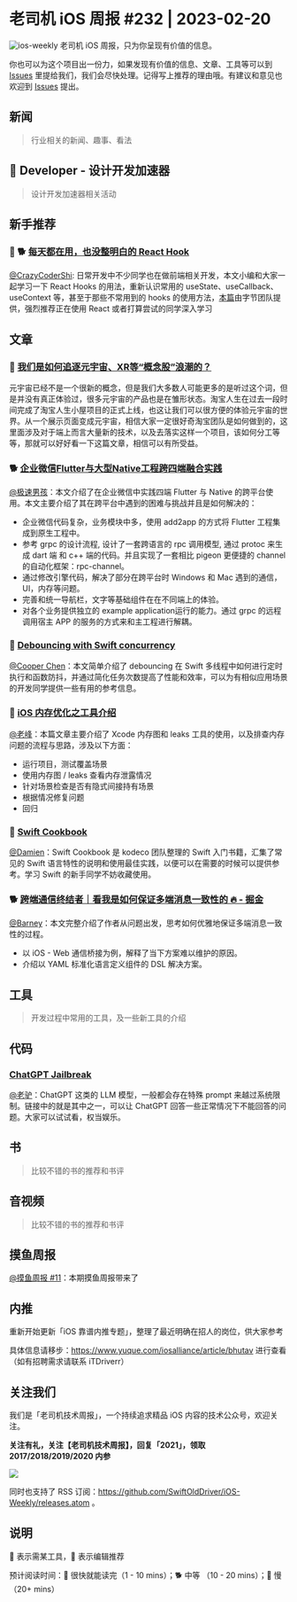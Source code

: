 # 老司机 iOS 周报 #232 | 2023-02-20

![ios-weekly](https://github.com/SwiftOldDriver/iOS-Weekly/blob/master/assets/ios-weekly.png?raw=true)
老司机 iOS 周报，只为你呈现有价值的信息。

你也可以为这个项目出一份力，如果发现有价值的信息、文章、工具等可以到 [Issues](https://github.com/SwiftOldDriver/iOS-Weekly/issues) 里提给我们，我们会尽快处理。记得写上推荐的理由哦。有建议和意见也欢迎到 [Issues](https://github.com/SwiftOldDriver/iOS-Weekly/issues) 提出。

## 新闻

> 行业相关的新闻、趣事、看法

##  Developer - 设计开发加速器

> 设计开发加速器相关活动

## 新手推荐

### 🌟 🐕 [每天都在用，也没整明白的 React Hook](https://mp.weixin.qq.com/s/wpJvXYf4Q3jFQEEpICtoSg)

[@CrazyCoderShi](https://github.com/CrazyCoderShi): 日常开发中不少同学也在做前端相关开发，本文小编和大家一起学习一下 React Hooks 的用法，重新认识常用的 useState、useCallback、useContext 等，甚至于那些不常用到的 hooks 的使用方法，[本篇](https://mp.weixin.qq.com/s/wpJvXYf4Q3jFQEEpICtoSg)由字节团队提供，强烈推荐正在使用 React 或者打算尝试的同学深入学习

## 文章


### 🐢 [我们是如何追逐元宇宙、XR等“概念股”浪潮的？](https://mp.weixin.qq.com/s/Q9VNdOXGlsA4OXRUc5_-xw)
元宇宙已经不是一个很新的概念，但是我们大多数人可能更多的是听过这个词，但是并没有真正体验过，很多元宇宙的产品也是在雏形状态。淘宝人生在过去一段时间完成了淘宝人生小屋项目的正式上线，也这让我们可以很方便的体验元宇宙的世界。从一个展示页面变成元宇宙，相信大家一定很好奇淘宝团队是如何做到的，这里面涉及对于端上而言大量新的技术，以及去落实这样一个项目，该如何分工等等，那就可以好好看一下这篇文章，相信可以有所受益。

### 🐕 [企业微信Flutter与大型Native工程跨四端融合实践](https://mp.weixin.qq.com/s/Fc6bdgKshZ8WFX1Pcr4LHg)
[@极速男孩](https://github.com/ztlyyznf001)：本文介绍了在企业微信中实践四端 Flutter 与 Native 的跨平台使用。本文主要介绍了其在跨平台中遇到的困难与挑战并且是如何解决的：
- 企业微信代码复杂，业务模块中多，使用 add2app 的方式将 Flutter 工程集成到原生工程中。
- 参考 grpc 的设计流程, 设计了一套跨语言的 rpc 调用模型, 通过 protoc 来生成 dart 端 和 c++ 端的代码。并且实现了一套相比 pigeon 更便捷的 channel 的自动化框架：rpc-channel。
- 通过修改引擎代码，解决了部分在跨平台时 Windows 和 Mac 遇到的通信，UI，内存等问题。
- 完善和统一导航栏，文字等基础组件在在不同端上的体验。
- 对各个业务提供独立的 example application运行的能力。通过 grpc 的远程调用宿主 APP 的服务的方式来和主工程进行解耦。

### 🐎 [Debouncing with Swift concurrency](https://sideeffect.io/posts/2023-01-11-regulate/)

[@Cooper Chen](https://github.com/cjlcooper)：本文简单介绍了 debouncing 在 Swift 多线程中如何进行定时执行和函数防抖，并通过简化任务次数提高了性能和效率，可以为有相似应用场景的开发同学提供一些有用的参考信息。

### 🐎 [iOS 内存优化之工具介绍](https://juejin.cn/post/7190296873373007931)

[@老峰](https://github.com/gesantung)：本篇文章主要介绍了 Xcode 内存图和 leaks 工具的使用，以及排查内存问题的流程与思路，涉及以下方面：
- 运行项目，测试覆盖场景
- 使用内存图 / leaks 查看内存泄露情况
- 针对场景检查是否有隐式间接持有场景
- 根据情况修复问题
- 回归


### 🐎 [Swift Cookbook](https://www.kodeco.com/books/swift-cookbook)
[@Damien](https://github.com/ZengyiMa)：Swift Cookbook 是 kodeco 团队整理的 Swift 入门书籍，汇集了常见的 Swift 语言特性的说明和使用最佳实践，以便可以在需要的时候可以提供参考。学习 Swift 的新手同学不妨收藏使用。

### 🐕 [跨端通信终结者｜看我是如何保证多端消息一致性的 🔥 - 掘金](https://juejin.cn/post/7196970992576708663)

[@Barney](https://github.com/BarneyZhaoooo)：本文完整介绍了作者从问题出发，思考如何优雅地保证多端消息一致性的过程。
- 以  iOS - Web 通信桥接为例，解释了当下方案难以维护的原因。
- 介绍以 YAML 标准化语言定义组件的 DSL 解决方案。


## 工具

> 开发过程中常用的工具，及一些新工具的介绍

## 代码

### [ChatGPT Jailbreak](https://github.com/gayolGate/gayolGate/blob/index/ChatGPTJailbreak)

[@老驴](https://weibo.com/u/6090610445)：ChatGPT 这类的 LLM 模型，一般都会存在特殊 prompt 来越过系统限制。链接中的就是其中之一，可以让 ChatGPT 回答一些正常情况下不能回答的问题。大家可以试试看，权当娱乐。

## 书

> 比较不错的书的推荐和书评

## 音视频

> 比较不错的书的推荐和书评

## 摸鱼周报

[@摸鱼周报 #11](https://mp.weixin.qq.com/s/hE9wYlLX8F1sKjIF5eIPVQ)：本期摸鱼周报带来了

## 内推

重新开始更新「iOS 靠谱内推专题」，整理了最近明确在招人的岗位，供大家参考

具体信息请移步：https://www.yuque.com/iosalliance/article/bhutav 进行查看（如有招聘需求请联系 iTDriverr）

## 关注我们

我们是「老司机技术周报」，一个持续追求精品 iOS 内容的技术公众号，欢迎关注。

**关注有礼，关注【老司机技术周报】，回复「2021」，领取 2017/2018/2019/2020 内参**

![](https://github.com/SwiftOldDriver/iOS-Weekly/blob/master/assets/qrcode_for_wechat.jpg?raw=true)

同时也支持了 RSS 订阅：https://github.com/SwiftOldDriver/iOS-Weekly/releases.atom 。

## 说明

🚧 表示需某工具，🌟 表示编辑推荐

预计阅读时间：🐎 很快就能读完（1 - 10 mins）；🐕 中等 （10 - 20 mins）；🐢 慢（20+ mins）
